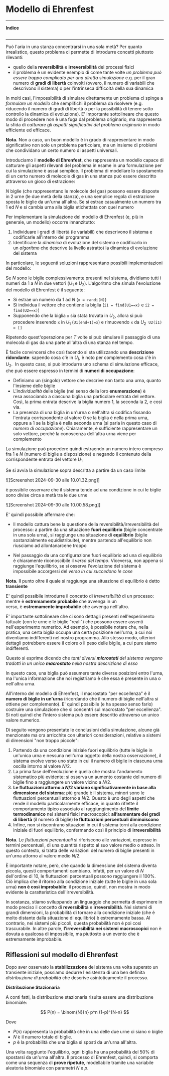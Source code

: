 
# Modello di Ehrenfest

---
**Indice**
```table-of-contents
```
---

Può l'aria in una stanza concentrarsi in una sola metà? Per quanto irrealistico, questo problema ci permette di introdurre concetti piuttosto rilevanti: 

- quello della **reversibilità** e **irreversibilità** dei processi fisici
- il problema è un evidente esempio di come tante volte _un problema può essere troppo complicato per una diretta simulazione_ e.g. per il gran numero di **gradi di libertà** coinvolti (ovvero, il numero di variabili che descrivono il sistema) o per l'intrinseca difficoltà della sua dinamica

In molti casi, l'impossibilità di simulare direttamente un problema ci spinge a _formulare un modello_ che semplifichi il problema da risolvere (e.g. riducendo il numero di gradi di libertà o per la possibilità di tenere sotto controllo la dinamica di evoluzione). E' importante sottolineare che questo modo di procedere non è una fuga dal problema originario, ma rappresenta la sfida di _catturare gli aspetti significativi del problema originario_ in modo efficiente ed efficace. 

**Nota.** Non a caso, un buon modello è in grado di rappresentare in modo significativo non solo un problema particolare, ma un insieme di problemi che condividano un certo numero di aspetti universali.

Introduciamo il **modello di Ehrenfest**, che rappresenta un modello capace di catturare gli aspetti rilevanti del problema in esame in una formulazione per cui la simulazione è assai semplice. Il problema di modellare lo spostamento di un certo numero di molecole di gas in una stanza può essere descritto attraverso un gioco di estrazione:

$N$ biglie (che rappresentano le molecole del gas) possono essere disposte in $2$ urne (le due metà della stanza), e una semplice regola di estrazione sposta le biglie da un'urna all'altra. Se si estrae casualmente un numero tra $1$ ed $N$ e si cambia urna alla biglia etichettata con quel numero 

Per implementare la simulazione del modello di Ehrenfest (e, più in generale, un modello) occorre innanzitutto:

1. Individuare i gradi di libertà (le variabili) che descrivono il sistema e codificarle all'interno del programma
2. Identificare la _dinamica_ di evoluzione del sistema e codificarlo in un _algoritmo_ che descrive (a livello astratto) la dinamica di evoluzione del sistema

In particolare, le seguenti soluzioni rappresentano possibili implementazioni del modello:

Se $N$ sono le biglie complessivamente presenti nel sistema, dividiamo tutti i numeri da $1$ a $N$ in due vettori ($U_1$ e $U_2$). L'algoritmo che simula l'evoluzione del modello di Ehrenfest è il seguente: 

- Si estrae un numero da $1$ ad $N$  (`x = randi(N)`)
- Si individua il vettore che contiene la biglia (`i1 = find(U1==x)` e `i2 = find(U2==x)`) 
- Supponendo che la biglia `x` sia stata trovata in $U_2$, allora si può procedere inserendo `x` in $U_1$ (`U1(end+1)=x`) e rimuovendo `x` da $U_2$  `U2(i1) = []`

Ripetendo quest'operazione per $T$ volte si può simulare il passaggio di una molecola di gas da una parte all'altra di una stanza nel tempo.

È facile convincersi che così facendo si sta utilizzando una **descrizione ridondante**: sapendo cosa c'è in $U_1$, è noto per complemento cosa c'è in $U_2$.  In questo caso, si può introdurre uno schema di simulazione efficace, che può essere espresso in termini di **numeri di occupazione**: 

- Definiamo un (singolo) vettore che descrive non tanto una urna, quanto l'insieme delle biglie
- L'_individualità_ delle biglie (nel senso della loro **enumerazione**) è resa associando a ciascuna biglia una particolare entrata del vettore. Così, la prima entrata descrive la biglia numero 1, la seconda la 2, e così via. 
- La presenza di una biglia in un'urna o nell'altra si codifica fissando l'entrata corrispondente al valore $0$ se la biglia è nella prima urna, oppure a $1$ se la biglia è nella seconda urna (si parla in questo caso di _numero di occupazione_). Chiaramente, è sufficiente rappresentare un solo vettore, perché la conoscenza dell'altra urna viene per complemento

La simulazione può procedere quindi estraendo un numero intero compreso fra $1$ e $N$ (numero di biglie a disposizione) e negando il contenuto della corrispondente entrata del vettore $U_1$ 

Se si avvia la simulazione sopra descritta a partire da un caso limite 

![[Screenshot 2024-09-30 alle 10.01.32.png]]

è possibile osservare che il sistema tende ad una condizione in cui le biglie sono divise circa a metà tra le due urne

![[Screenshot 2024-09-30 alle 10.00.58.png]]

E' quindi possibile affermare che: 

- Il modello cattura bene la questione della reversibilità/irreversibilità del processo: a partire da una situazione **fuori equilibrio** (biglie concentrate in una sola urna), si raggiunge una situazione di **equilibrio** (biglie sostanzialmente equidistribuite), mentre partendo all'equilibrio non riusciamo ad allontanarcene troppo

- Nel passaggio da una configurazione fuori equilibrio ad una di equilibrio è chiaramente riconoscibile il _verso del tempo_. Viceversa, non appena si raggiunge l'equilibrio, se si osserva l'evoluzione del sistema è impossibile accorgersi del _verso in cui succedono le cose_

**Nota.** Il punto oltre il quale si raggiunge una situazione di equilibrio è detto **transiente**

E' quindi possibile introdurre il concetto di _irreversibilità_ di un processo: mentre è **estremamente probabile** che avvenga in un verso, è **estremamente improbabile** che avvenga nell'altro.

E' importante sottolineare che ci sono dettagli presenti nell'esperimento fattuale (con le urne e le biglie "reali") che possono essere assenti nell'esperimento numerico. Ad esempio, è possibile notare che, nella pratica, una certa biglia occupa una certa posizione nell'urna, a cui noi diventiamo indifferenti nel nostro programma. Allo stesso modo, ulteriori dettagli potrebbero essere il colore o il peso delle biglie, a cui pure siamo indifferenti.

Questo si esprime dicendo che _tanti diversi **microstati** del sistema vengono tradotti in un unico **macrostato** nella nostra descrizione di esso_

In questo caos, una biglia può assumere tante diverse posizioni entro l'urna, ma l'unica informazione che noi registriamo è che essa è presente in una o nell'altra urna.

All'interno del modello di Ehrenfest, il macrostato "per eccellenza" è il **numero di biglie in un'urna** (ricordando che il numero di biglie nell'altra si ottiene per complemento). E' quindi possibile (e ha spesso senso farlo) costruire una simulazione che si concentri sul macrostato "per eccellenza". Si noti quindi che l'intero sistema può essere descritto attraverso un unico valore numerico.

Di seguito vengono presentate le conclusioni della simulazione, alcune già menzionate ma ora arricchite con ulteriori considerazioni, relative a sistemi di dimensioni "non troppo piccole":

1. Partendo da una condizione iniziale fuori equilibrio (tutte le biglie in un'unica urna e nessuna nell'urna oggetto della nostra osservazione), il sistema evolve verso uno stato in cui il numero di biglie in ciascuna urna oscilla intorno al valore $N/2$.
2. La prima fase dell'evoluzione è quella che mostra l'andamento sistematico più evidente: si osserva un aumento costante del numero di biglie fino a raggiungere un valore vicino a $N/2$.
3. **Le fluttuazioni attorno a $N/2$ variano significativamente in base alla dimensione del sistema**: più grande è il sistema, minori sono le fluttuazioni percentuali attorno a $N/2$. Questo è uno degli aspetti che rende il modello particolarmente efficace, in quanto riflette il comportamento tipico associato al raggiungimento del **limite termodinamico** nei sistemi fisici macroscopici: **all’aumentare dei gradi di libertà** (il numero di biglie) **le fluttuazioni percentuali diminuiscono**
4. Infine, non si riscontrano situazioni in cui il sistema torni alla condizione iniziale di fuori equilibrio, confermando così il principio di **irreversibilità**

**Nota.** Le _fluttuazioni percentuali_ si riferiscono alle variazioni, espresse in termini percentuali, di una quantità rispetto al suo valore medio o atteso. In questo contesto, si tratta delle variazioni del numero di biglie presenti in un'urna attorno al valore medio $N/2$.

È importante notare, però, che quando la dimensione del sistema diventa piccola, questi comportamenti cambiano. Infatti, per un valore di $N$ dell'ordine di 10, le fluttuazioni percentuali possono raggiungere il 100%. Ciò implica che il ritorno alla condizione iniziale (tutte le biglie in una sola urna) **non è così improbabile**: il processo, quindi, non mostra in modo evidente la caratteristica dell'irreversibilità.

In sostanza, stiamo sviluppando un linguaggio che permetta di esprimere in modo preciso il concetto di **reversibilità** e **irreversibilità**. Nei sistemi di grandi dimensioni, la probabilità di tornare alla condizione iniziale (che è molto distante dalla situazione di equilibrio) è estremamente bassa. Al contrario, nei sistemi più piccoli, questa probabilità non è poi così trascurabile. In altre parole, **l’irreversibilità nei sistemi macroscopici** non è dovuta a qualcosa di impossibile, ma piuttosto a un evento che è estremamente improbabile.

## Riflessioni sul modello di Ehrenfest

Dopo aver osservato la **stabilizzazione** del sistema una volta superato un transiente iniziale, possiamo dedurre l'esistenza di una ben definita _distribuzione di probabilità_ che descrive asintoticamente il processo.

**Distribuzione Stazionaria**

A conti fatti, la distribuzione stazionaria risulta essere una distribuzione binomiale:

$$
P(n) = \binom{N}{n} p^n (1-p)^{N-n}
$$

Dove

- $P(n)$ rappresenta la probabilità che in una delle due urne ci siano $n$ biglie
- $N$ è il numero totale di biglie.
- $p$ è la probabilità che una biglia si sposti da un'urna all'altra.

Una volta raggiunto l'equilibrio, ogni biglia ha una probabilità del 50% di spostarsi da un'urna all'altra. Il processo di Ehrenfest, quindi, si comporta come una sequenza di **prove ripetute**, modellabile tramite una variabile aleatoria binomiale con parametri $N$ e $p$.